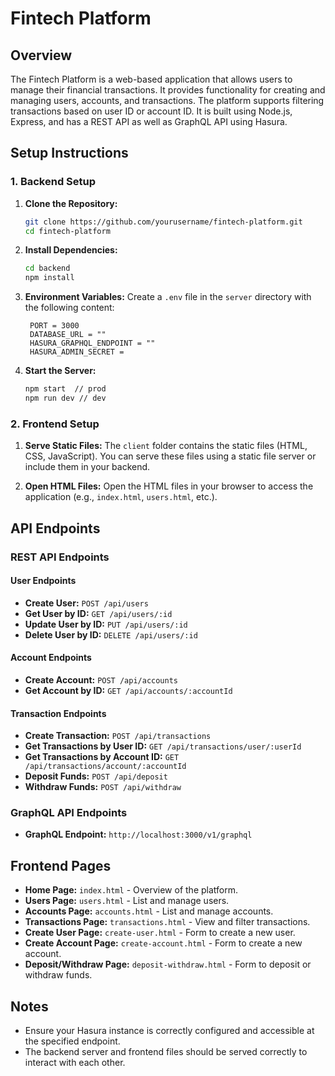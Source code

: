 
# Fintech Platform

## Overview

The Fintech Platform is a web-based application that allows users to manage their financial transactions. It provides functionality for creating and managing users, accounts, and transactions. The platform supports filtering transactions based on user ID or account ID. It is built using Node.js, Express, and has a REST API as well as GraphQL API using Hasura.

## Setup Instructions

### 1. **Backend Setup**

1. **Clone the Repository:**
   ```bash
   git clone https://github.com/yourusername/fintech-platform.git
   cd fintech-platform
   ```

2. **Install Dependencies:**
   ```bash
   cd backend
   npm install
   ```

3. **Environment Variables:**
   Create a `.env` file in the `server` directory with the following content:
   ```env
    PORT = 3000
    DATABASE_URL = ""
    HASURA_GRAPHQL_ENDPOINT = ""
    HASURA_ADMIN_SECRET = 

   ```

4. **Start the Server:**
   ```bash
   npm start  // prod
   npm run dev // dev
   ```

### 2. **Frontend Setup**

1. **Serve Static Files:**
   The `client` folder contains the static files (HTML, CSS, JavaScript). You can serve these files using a static file server or include them in your backend.

2. **Open HTML Files:**
   Open the HTML files in your browser to access the application (e.g., `index.html`, `users.html`, etc.).

## API Endpoints

### REST API Endpoints

#### **User Endpoints**
- **Create User:** `POST /api/users`
- **Get User by ID:** `GET /api/users/:id`
- **Update User by ID:** `PUT /api/users/:id`
- **Delete User by ID:** `DELETE /api/users/:id`

#### **Account Endpoints**
- **Create Account:** `POST /api/accounts`
- **Get Account by ID:** `GET /api/accounts/:accountId`

#### **Transaction Endpoints**
- **Create Transaction:** `POST /api/transactions`
- **Get Transactions by User ID:** `GET /api/transactions/user/:userId`
- **Get Transactions by Account ID:** `GET /api/transactions/account/:accountId`
- **Deposit Funds:** `POST /api/deposit`
- **Withdraw Funds:** `POST /api/withdraw`

### GraphQL API Endpoints

- **GraphQL Endpoint:** `http://localhost:3000/v1/graphql`

## Frontend Pages

- **Home Page:** `index.html` - Overview of the platform.
- **Users Page:** `users.html` - List and manage users.
- **Accounts Page:** `accounts.html` - List and manage accounts.
- **Transactions Page:** `transactions.html` - View and filter transactions.
- **Create User Page:** `create-user.html` - Form to create a new user.
- **Create Account Page:** `create-account.html` - Form to create a new account.
- **Deposit/Withdraw Page:** `deposit-withdraw.html` - Form to deposit or withdraw funds.

## Notes

- Ensure your Hasura instance is correctly configured and accessible at the specified endpoint.
- The backend server and frontend files should be served correctly to interact with each other.

